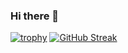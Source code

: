 ### Hi there 👋
[![trophy](https://github-profile-trophy.vercel.app/?username=jsilvao)](https://github.com/ryo-ma/github-profile-trophy)
[![GitHub Streak](https://github-readme-streak-stats.herokuapp.com/?user=jsilvao)](https://git.io/streak-stats)
<!--
**jsilvao/jsilvao** is a ✨ _special_ ✨ repository because its `README.md` (this file) appears on your GitHub profile.



Here are some ideas to get you started:

- 🔭 I’m currently working on ...
- 🌱 I’m currently learning ...
- 👯 I’m looking to collaborate on ...
- 🤔 I’m looking for help with ...
- 💬 Ask me about ...
- 📫 How to reach me: ...
- 😄 Pronouns: ...
- ⚡ Fun fact: ...
-->
